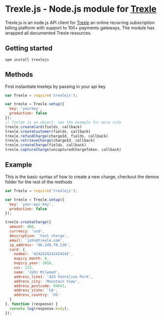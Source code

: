 # Trexle.js - Node.js module for [Trexle](https://trexle.com)


Trexle.js is an node.js API client for [Trexle](https://trexle.com/) an online recurring subscription billing platform with support to 100+ payments gateways.    The module has wrapped all documented Trexle resources.


## Getting started

```
npm install trexlejs
```

## Methods

First instantiate trexlejs by passing in your api key 

```javascript
var Trexle = require('trexlejs');

var trexle = Trexle.setup({
  key: 'yourkey',
  production: false
});
// fields is an object, see the example for more info
trexle.createCard(fields, callback)
trexle.createCustomer(fields, callback)
trexle.refundCharge(chargeId, fields, callback)
trexle.retrieveCharge(chargeId, callback)
trexle.createCharge(fields, callback)
trexle.captureCharge(uncapturedChargeToken, callback)
```

## Example

This is the basic syntax of how to create a new charge, checkout the demos folder for the rest of the methods

```javascript
var Trexle = require('trexlejs');

var trexle = Trexle.setup({
  key: 'your-api-key',
  production: false
});

trexle.createCharge({
  amount: 400,
  currency: 'usd',
  description: 'test charge',
  email: 'john@trexle.com',
  ip_address: '66.249.79.118',
  card: {
    number: '4242424242424242',
    expiry_month: 8,
    expiry_year: 2018,
    cvc: 123,
    name: 'John Milwood',
    address_line1: '423 Shoreline Park',
    address_city: 'Mountain View',
    address_postcode: 94043,
    address_state: 'CA',
    address_country: 'US'
  }  
}, function (response) {  
  console.log(response.body);
});
```

